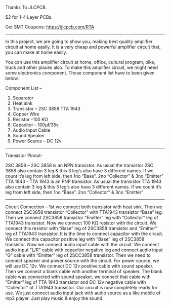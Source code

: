 Thanks To JLCPCB.

$2 for 1-4 Layer PCBs.

Get SMT Coupons: https://jlcpcb.com/RTA


--------------------------------------------------------------

In this project, we are going to show you, making best quality amplifier circuit at home easily.
It is a very cheap and powerful amplifier circuit that, you can make at home easily.

You can use this amplifier circuit at home, office, cultural program, bike, truck and other places also.
To make this amplifier circuit, we might need some electronics component. Those component list have to been given below.

Component List – 
1. Separator
2. Heat sink
3. Transistor – 2SC 3858
                           TTA 1943
4. Copper Wire
5. Resistor -100 KΩ 
6. Capacitor - 100µf/35v
7. Audio Input Cable
8. Sound Speaker
9. Power Source – DC 12v


-----------------------------------------------------------------------

Transistor Pinout- 

2SC 3858 – 2SC 3858 is an NPN transistor.  As usual the transistor 2SC 3858 also contain 3 leg & this 3 leg’s also have 3 different names. If we count it’s leg from left side, then 1no “Base”. 2no “Collector” & 3no “Emitter”
TTA 1943 - TTA 1943 is an PNP transistor.  As usual the transistor TTA 1943 also contain 3 leg & this 3 leg’s also have 3 different names. If we count it’s leg from left side, then 1no “Base”. 2no “Collector” & 3no “Emitter”

----------------------------------------------------------------------------------

Circuit Connection – 
1st we connect both transistor with heat sink. Then we connect 2SC3858 transistor “Collector” with TTA1943 transistor “Base” leg. Then we connect 2SC3858 transistor “Emitter” leg with “Collector” leg of TTA1943 transistor.
Now we connect 100 KΩ resistor with the circuit. We connect this resistor with “Base” leg of 2SC3858 transistor and “Emitter” leg of TTA1943 transistor.
It is the time to connect capacitor with the circuit. We connect this capacitor positive leg with “Base” leg of 2SC3858 transistor.
Now we connect audio input cable with the circuit. We connect audio input “L/R” cable with capacitor negative leg and connect audio input “G” cable with “Emitter” leg of 2SCC3858 transistor.
Then we need to connect speaker and power source with the circuit. For power source, we will use DC 12v. We connect DC 12v positive cable with sound speaker. Then we connect a blank cable with another terminal of speaker.
The blank cable was connected with sound speaker, we connect that cable with “Emitter” leg of TTA 1943 transistor and DC 12v negative cable with “Collector” of TTA1943 transistor.
Our circuit is now completely ready for use. We just connect audio input jack with audio source as a like mobile of mp3 player.
Just play music & enjoy the sound.
